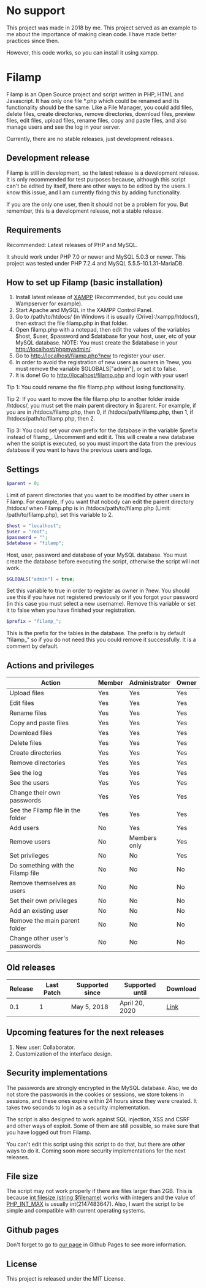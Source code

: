 # No support

This project was made in 2018 by me. This project served as an example to me about the importance of making clean code. I have made better practices since then.

However, this code works, so you can install it using xampp.

# Filamp

Filamp is an Open Source project and script written in PHP, HTML and Javascript. It has only one file \*.php which could be renamed and its functionality should be the same. Like a File Manager, you could add files, delete files, create directories, remove directories, download files, preview files, edit files, upload files, rename files, copy and paste files, and also manage users and see the log in your server.

Currently, there are no stable releases, just development releases.

## Development release

Filamp is still in development, so the latest release is a development release. It is only recommended for test purposes because, although this script can't be edited by itself, there are other ways to be edited by the users. I know this issue, and I am currently fixing this by adding functionality.

If you are the only one user, then it should not be a problem for you. But remember, this is a development release, not a stable release.

## Requirements

Recommended: Latest releases of PHP and MySQL.

It should work under PHP 7.0 or newer and MySQL 5.0.3 or newer. This project was tested under PHP 7.2.4 and MySQL 5.5.5-10.1.31-MariaDB.

## How to set up Filamp (basic installation)

1. Install latest release of [XAMPP](https://www.apachefriends.org/download.html) (Recommended, but you could use Wampserver for example).
2. Start Apache and MySQL in the XAMPP Control Panel.
3. Go to /path/to/htdocs/ (in Windows it is usually {Drive}:/xampp/htdocs/), then extract the file filamp.php in that folder.
4. Open filamp.php with a notepad, then edit the values of the variables $host, $user, $password and $database for your host, user, etc of your MySQL database. NOTE: You must create the $database in your [http://localhost/phpmyadmin/](http://localhost/phpmyadmin/).
5. Go to [http://localhost/filamp.php?new](http://localhost/filamp.php?new) to register your user.
6. In order to avoid the registration of new users as owners in ?new, you must remove the variable $GLOBALS["admin"], or set it to false.
7. It is done! Go to [http://localhost/filamp.php](http://localhost/filamp.php) and login with your user!

Tip 1: You could rename the file filamp.php without losing functionality.

Tip 2: If you want to move the file filamp.php to another folder inside /htdocs/, you must set the main parent directory in $parent. For example, if you are in /htdocs/filamp.php, then 0, if /htdocs/path/filamp.php, then 1, if /htdocs/path/to/filamp.php, then 2.

Tip 3: You could set your own prefix for the database in the variable $prefix instead of filamp_. Uncomment and edit it. This will create a new database when the script is executed, so you must import the data from the previous database if you want to have the previous users and logs.

## Settings

```php
$parent = 0;
```
Limit of parent directories that you want to be modified by other users in Filamp. For example, if you want that nobody can edit the parent directory /htdocs/ when Filamp.php is in /htdocs/path/to/filamp.php (Limit: /path/to/filamp.php), set this variable to 2.

```php
$host = "localhost";
$user = "root";
$password = "";
$database = "filamp";
```

Host, user, password and database of your MySQL database. You must create the database before executing the script, otherwise the script will not work.

```php
$GLOBALS["admin"] = true;
```

Set this variable to true in order to register as owner in ?new. You should use this if you have not registered previously or if you forgot your password (in this case you must select a new username). Remove this variable or set it to false when you have finished your registration.

```php
$prefix = "filamp_";
```

This is the prefix for the tables in the database. The prefix is by default "filamp_" so if you do not need this you could remove it successfully. It is a comment by default.

## Actions and privileges

Action|Member|Administrator|Owner
---|---|---|---
Upload files|Yes|Yes|Yes
Edit files|Yes|Yes|Yes
Rename files|Yes|Yes|Yes
Copy and paste files|Yes|Yes|Yes
Download files|Yes|Yes|Yes
Delete files|Yes|Yes|Yes
Create directories|Yes|Yes|Yes
Remove directories|Yes|Yes|Yes
See the log|Yes|Yes|Yes
See the users|Yes|Yes|Yes
Change their own passwords|Yes|Yes|Yes
See the Filamp file in the folder|Yes|Yes|Yes
Add users|No|Yes|Yes
Remove users|No|Members only|Yes
Set privileges|No|No|Yes
Do something with the Filamp file|No|No|No
Remove themselves as users|No|No|No
Set their own privileges|No|No|No
Add an existing user|No|No|No
Remove the main parent folder|No|No|No
Change other user's passwords|No|No|No

## Old releases

Release|Last Patch|Supported since|Supported until|Download
---|---|---|---|---
0.1|1|May 5, 2018|April 20, 2020|[Link](https://github.com/Edison2ST/Filamp/archive/v0.1.1.zip)

## Upcoming features for the next releases

1. New user: Collaborator.
2. Customization of the interface design.

## Security implementations

The passwords are strongly encrypted in the MySQL database. Also, we do not store the passwords in the cookies or sessions, we store tokens in sessions, and these ones expire within 24 hours since they were created. It takes two seconds to login as a security implementation.

The script is also designed to work against SQL injection, XSS and CSRF and other ways of exploit. Some of them are still possible, so make sure that you have logged out from Filamp.

You can't edit this script using this script to do that, but there are other ways to do it. Coming soon more security implementations for the next releases.

## File size

The script may not work properly if there are files larger than 2GB. This is because [int filesize (string $filename)](http://php.net/manual/en/function.filesize.php) works with integers and the value of [PHP_INT_MAX](http://php.net/manual/en/reserved.constants.php) is usually int(2147483647). Also, I want the script to be simple and compatible with current operating systems.

## Github pages

Don't forget to go to [our page](https://edison2st.github.io/Filamp/) in Github Pages to see more information.

## License

This project is released under the MIT License.
